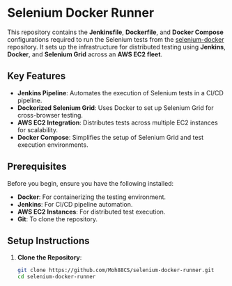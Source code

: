 # Selenium Docker Runner

This repository contains the **Jenkinsfile**, **Dockerfile**, and **Docker Compose** configurations required to run the Selenium tests from the [selenium-docker](https://github.com/Moh88CS/selenium-docker) repository. It sets up the infrastructure for distributed testing using **Jenkins**, **Docker**, and **Selenium Grid** across an **AWS EC2 fleet**.

## Key Features

- **Jenkins Pipeline**: Automates the execution of Selenium tests in a CI/CD pipeline.
- **Dockerized Selenium Grid**: Uses Docker to set up Selenium Grid for cross-browser testing.
- **AWS EC2 Integration**: Distributes tests across multiple EC2 instances for scalability.
- **Docker Compose**: Simplifies the setup of Selenium Grid and test execution environments.

## Prerequisites

Before you begin, ensure you have the following installed:

- **Docker**: For containerizing the testing environment.
- **Jenkins**: For CI/CD pipeline automation.
- **AWS EC2 Instances**: For distributed test execution.
- **Git**: To clone the repository.

## Setup Instructions

1. **Clone the Repository**:
   ```bash
   git clone https://github.com/Moh88CS/selenium-docker-runner.git
   cd selenium-docker-runner
